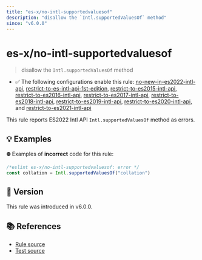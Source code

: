 ```yaml
---
title: "es-x/no-intl-supportedvaluesof"
description: "disallow the `Intl.supportedValuesOf` method"
since: "v6.0.0"
---
```


# es-x/no-intl-supportedvaluesof
> disallow the `Intl.supportedValuesOf` method

- ✅ The following configurations enable this rule: [no-new-in-es2022-intl-api], [restrict-to-es-intl-api-1st-edition], [restrict-to-es2015-intl-api], [restrict-to-es2016-intl-api], [restrict-to-es2017-intl-api], [restrict-to-es2018-intl-api], [restrict-to-es2019-intl-api], [restrict-to-es2020-intl-api], and [restrict-to-es2021-intl-api]

This rule reports  ES2022 Intl API `Intl.supportedValuesOf` method as errors.

## 💡 Examples

⛔ Examples of **incorrect** code for this rule:

<eslint-playground type="bad">

```js
/*eslint es-x/no-intl-supportedvaluesof: error */
const collation = Intl.supportedValuesOf("collation")
```

</eslint-playground>

## 🚀 Version

This rule was introduced in v6.0.0.

## 📚 References

- [Rule source](https://github.com/eslint-community/eslint-plugin-es-x/blob/master/lib/rules/no-intl-supportedvaluesof.js)
- [Test source](https://github.com/eslint-community/eslint-plugin-es-x/blob/master/tests/lib/rules/no-intl-supportedvaluesof.js)

[no-new-in-es2022-intl-api]: ../configs/index.md#no-new-in-es2022-intl-api
[restrict-to-es-intl-api-1st-edition]: ../configs/index.md#restrict-to-es-intl-api-1st-edition
[restrict-to-es2015-intl-api]: ../configs/index.md#restrict-to-es2015-intl-api
[restrict-to-es2016-intl-api]: ../configs/index.md#restrict-to-es2016-intl-api
[restrict-to-es2017-intl-api]: ../configs/index.md#restrict-to-es2017-intl-api
[restrict-to-es2018-intl-api]: ../configs/index.md#restrict-to-es2018-intl-api
[restrict-to-es2019-intl-api]: ../configs/index.md#restrict-to-es2019-intl-api
[restrict-to-es2020-intl-api]: ../configs/index.md#restrict-to-es2020-intl-api
[restrict-to-es2021-intl-api]: ../configs/index.md#restrict-to-es2021-intl-api
